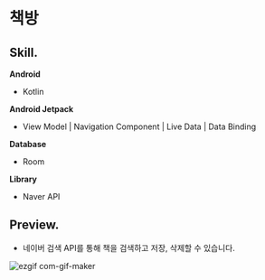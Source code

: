 
# 책방
## Skill.
**Android**

- Kotlin

**Android Jetpack**

- View Model | Navigation Component | Live Data | Data Binding

**Database**

- Room

**Library**

- Naver API


## Preview.
- 네이버 검색 API를 통해 책을 검색하고 저장, 삭제할 수 있습니다.   

![ezgif com-gif-maker](https://user-images.githubusercontent.com/95920579/150301923-96f5a256-6de7-4817-b746-48b51a7ea3f2.gif)





